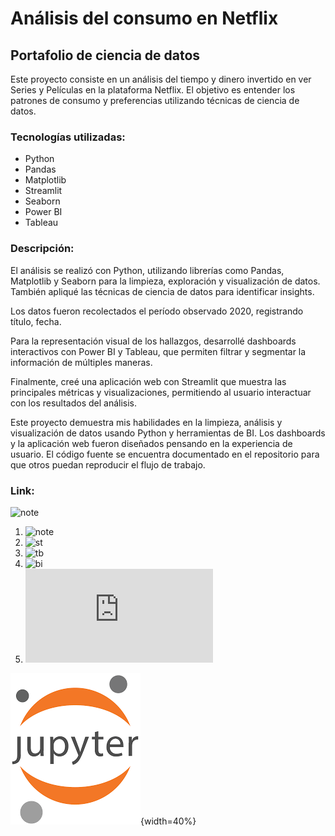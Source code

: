 # Análisis del consumo en Netflix 

## Portafolio de ciencia de datos

Este proyecto consiste en un análisis del tiempo y dinero invertido en ver Series y Películas en la plataforma Netflix. El objetivo es entender los patrones de consumo y preferencias utilizando técnicas de ciencia de datos.

### Tecnologías utilizadas:

- Python
- Pandas 
- Matplotlib
- Streamlit
- Seaborn
- Power BI
- Tableau


### Descripción:

El análisis se realizó con Python, utilizando librerías como Pandas, Matplotlib y Seaborn para la limpieza, exploración y visualización de datos. También apliqué las técnicas de ciencia de datos para identificar insights.

Los datos fueron recolectados  el período observado  2020, registrando título,  fecha. 

Para la representación visual de los hallazgos, desarrollé dashboards interactivos con Power BI y Tableau, que permiten filtrar y segmentar la información de múltiples maneras.

Finalmente, creé una aplicación web con Streamlit que muestra las principales métricas y visualizaciones, permitiendo al usuario interactuar con los resultados del análisis.

Este proyecto demuestra mis habilidades en la limpieza, análisis y visualización de datos usando Python y herramientas de BI. Los dashboards y la aplicación web fueron diseñados pensando en la experiencia de usuario. El código fuente se encuentra documentado en el repositorio para que otros puedan reproducir el flujo de trabajo.

### Link: 
![note]
1. ![note](https://nbviewer.org/github/luishernand/NETFLIX/blob/main/Analisis%20Netflix.ipynb)
1. ![st](https://netflix-dash.streamlit.app/)
2. ![tb](https://public.tableau.com/views/NETFLIX_17085431513030/DASHBOARD?:language=es-S&:sid=&:display_count=n&:origin=viz_share_link)
3. ![bi](https://github.com/luishernand/NETFLIX/blob/main/NETFLIX.pbix)
4. ![pdf](https://github.com/luishernand/NETFLIX/blob/main/NETFLIX.pdf)

![i1](https://github.com/luishernand/NETFLIX/blob/main/imagenes/notebook.png){width=40%}

[pdf]:https://github.com/luishernand/NETFLIX/blob/main/imagenes/Pdf.png
[note]:<img src="https://github.com/luishernand/NETFLIX/blob/main/imagenes/notebook.png" width="50%">

[bi]:https://github.com/luishernand/NETFLIX/blob/main/imagenes/power%20bi.png
[st]:https://github.com/luishernand/NETFLIX/blob/main/imagenes/streamlit.png
[tb]:https://github.com/luishernand/NETFLIX/blob/main/imagenes/tableau.png

   
